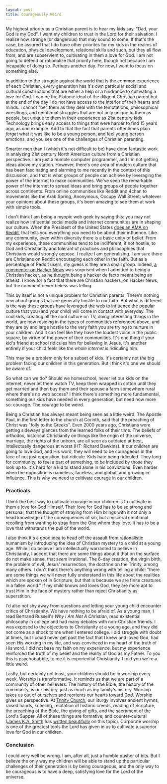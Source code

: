 ```yaml
---
layout: post
title: Courageously Weird
---
```

<p>My highest priority as a Christian parent is to hear my kids say, "Dad, your God is my God". I want my children to trust in the Lord for their salvation. I realize how strange (or dangerous) that may sound to some. If that's the case, be assured that I do have other priorites for my kids in the realms of education, physical development, relational skills and such, but they all flow from, and are subservient to, cultivating in them a love for God. I am not going to defend or rationalize that priority here, though not because I am incapable of doing so. Perhaps another day. For now, I want to focus on something else.</p>

<p>In addition to the struggle against the world that is the common experience of each Christian, every generation has it's own particular social and cultural constructions that are either a help or a hindrance to cultivating a love for God. I can be the Platonic ideal of the diligent Christian parent but at the end of the day I do not have access to the interior of their hearts and minds. I cannot "be" them as they deal with the temptations, philosophical wrestlings, and emotional struggles that are not only unique to them as people, but unique to them in their experience as 21st century kids. Technology brings easy access to things that were harder to find 15 years ago, as one example. Add to that the fact that parents oftentimes plain <i>forget</i> what it was like to be a young person, and feel young person emotions, and you see one of the challenges of Christian parenting.</p>

<p>Smarter men than I (which it's not difficult to be) have done fantastic work in analyzing 21st century North American culture from a Christian perspective. I am just a humble computer programmer, and I'm not getting ideas above my station. However, there's one area of modern culture that has been fascinating and alarming to me recently in the context of this discussion, and that is what groups of people can achieve by leveraging the power of the internet to make communities. We've seen the remarkable power of the internet to spread ideas and bring groups of people together across continents. From online communities like Reddit and 4chan to movements like the Arab Spring, Anonymous, Occupy Wall Street; whatever your opinions about these groups, it's been amazing to see them at work with simple tools.</p>

<p>I don't think I am being a myopic web geek by saying this: you may not realize how influential social media and internet communities are in shaping our culture. When the President of the United States <a href="http://www.reddit.com/r/IAmA/comments/z1c9z/i_am_barack_obama_president_of_the_united_states/">does an AMA on Reddit</a>, that tells you everything you need to be about their influence. Like any community, even within diversity there is a basic unity of belief. From my experience, these communities tend to be indifferent, if not hostile, to God and Christianity and tolerant of practices and philosophies that Christians would strongly oppose. I realize I am generalizing. I am sure there are Christians on Reddit encouraging each other in the faith. But as a percentage of Reddit users, my guess is they are a small group. Indeed, <a href="http://news.ycombinator.com/item?id=4044664">a commenter on Hacker News</a> was surprised when I admitted to being a Christian hacker, as he thought being a hacker de facto meant being an atheist. I know for a fact that there are Christian hackers, on Hacker News, but the comment nevertheless was telling.</p>

<p>This by itself is not a unique problem for Christian parents. There's nothing new about groups that are generally hostile to our faith. But what is different is the way these groups have leveraged the web to influence the popular culture that you (and your child) will come in contact with everyday. The cool kids, creating all the cool culture on TV, doing interesting things in the world, are now residing in the types of communities referenced above, and they are by and large hostile to the very faith you are trying to nurture in your children.  And it can feel like they have the loudest voice in the public square, by virtue of the power of their communities.  It's one thing if your kid's friend at school ridicules him for believing in Jesus, it's another entirely if your child feels like <i>the whole internet</i> is ridiculing him.</p>

<p>This may be a problem only for a subset of kids.  It's certainly not <i>the</i> big problem facing our children in this generation.  But I think it's one we should be aware of.</p>

<p>So what can we do? Should we homeschool, never let our kids on the internet, never let them watch TV, keep them wrapped in cotton until they get married and then buy them and their spouse a farm somewhere rural where there's no web access?  I think there's something more fundamental, something our kids have needed in every generation, but need now more so: courage. The courage to be weird.</p>

<p>Being a Christian has always meant being seen as a little weird. The Apostle Paul, in the first letter to the church at Corinth, said that the preaching of Christ was "folly to the Greeks". Even 2000 years ago, Christians were getting sideways glances from the learned folks of their time. The beliefs of orthodox, historical Christianity on things like the origin of the universe, marriage, the rights of the unborn, are all seen as outdated at best, intellectually dangerous at worst (HT: Richard Dawkins). If our children are going to love God, and His word, they will need to be courageous in the face of not just opposition, but ridicule. Kids hate being ridiculed. They long for community, to feel a part of something, to be included by those they look up to. It's hard for a kid to stand alone in his convictions. Even harder when the opposition  is nameless, faceless, and global, and growing in influence.  This is why we need to cultivate courage in our children.</p>

<h3>Practicals</h3>

<p>I think the best way to cultivate courage in our children is to cultivate in them a love for God Himself. Their love for God has to be so strong and personal, that the thought of straying from Him brings with it not only a head knowledge of the consequences of sin, but a visceral emotional recoiling from wanting to stray from the One whom they love. It has to be a love that withstands the pull of the world.</p>

<p>I also think it's a good idea to head off the assault from rationalistic humanism by introducing the idea of Christian mystery to a child at a young age. While I do believe I am intellectually warranted to believe in Christianity, I accept that there are some things about it that on the surface do not make sense, that <i>seem</i> irrational. The 6-day creation, the virgin birth, the problem of evil, Jesus' resurrection, the doctrine on the Trinity, among many others. I don't think there's anything wrong with telling a child: "there are some things we will never fully understand in this life about the realities which are spoken of in Scripture, but that is because we are finite creatures in a fallen world." If my child knows and loves God, they are more apt to trust Him in the face of mystery rather than reject Christianity as superstition.</p>

<p>I'd also not shy away from questions and letting your young child encounter critics of Christianity. We have nothing to be afraid of. As a young man, I read Bertrand Russell's <i>Why I Am Not A Christian</i>, read existential philosophy in college and had many debates with non-Christian friends. I was exposed to the objections to Christianity at a young age, and they did not come as a shock to me when I entered college. I did struggle with doubt at times, but I could never get past the fact that I knew and loved God, had seen His working in my life, and was convinced in my heart of the truth of His word. I did not base my faith on my experience, but my experience reinforced the truth of my belief and the reality of God as my Father.  To you this is psychobabble, to me it is experiential Christianity.  I told you we're a little weird.</p>

<p>Lastly, but certainly not least, your children should be in worship every week. Worship is transformative. It reminds us that we are part of a community of other believers. The history of the Bible, the history of the community, is our history, just as much as my family's history. Worship takes us out of ourselves and reorients our hearts toward God. Worship gives us perspective. At <a href="http://trinitychurchlongisland.com">Trinity Church</a>, our liturgy involves ancient hymns, raised hands, kneeling, recitation of historic creeds, reading of Scripture, the preaching of the Bible, the giving of gifts, and the sacrament of the Lord's Supper. All of these things are formative, and counter-cultural (<a href="http://thegospelcoalition.org/blogs/trevinwax/2010/01/12/spiritual-formation-through-desire-an-interview-with-james-k-a-smith/">James K.A. Smith</a> has <a href="http://www.amazon.com/gp/product/0801035775">written beautifully</a> on this topic). Corporate worship is one of the greatest tools the Lord has given in us to cultivate a superior love for God in our children.</p>

<h3>Conclusion</h3>
<p>I could very well be wrong. I am, after all, just a humble pusher of bits. But I believe the only way my children will be able to stand up the particular challenges of their generation is by being courageous, and the only way to be courageous is to have a deep, satisfying love for the Lord of the universe.</p>
